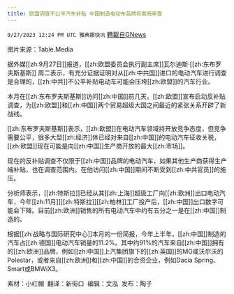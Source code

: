 ```yaml
---
title: 欧盟调查不公平汽车补贴 中国制造电动车品牌将面临审查
---
```

`9/27/2023 12:24 PM UTC 雅典娜快讯` [轉載自GNews](https://gnews.org/articles/1747256)

图片来源：Table.Media  

据外媒[[zh:9月27日]]报道，[[zh:欧盟委员会执行副主席]]瓦尔迪斯·[[zh:东布罗夫斯基斯]] 周二表示，有充分证据证明对从[[zh:中共国]]进口的电动汽车进行调查是合理的，[[zh:中共]]不公平补贴电动车可能会压垮[[zh:欧盟]]的汽车行业。 

本月在[[zh:东布罗夫斯基斯]]访问[[zh:中国]]前几天，[[zh:欧盟]]宣布启动反补贴调查，为[[zh:欧盟]]和[[zh:中国]]两个贸易超级大国之间最近的紧张关系开辟了新战线。 

[[zh:东布罗夫斯基斯]]表示，[[zh:欧盟]]在电动汽车领域持开放竞争态度，但竞争需要公平，很多大型[[zh:经济]]体已经对来自[[zh:中国]]的电动汽车征收关税，[[zh:欧盟]]现在可能是向[[zh:中国]]生产商开放的最大[[zh:市场]]。 

现在的反补贴调查不仅限于[[zh:中国]]品牌的电动汽车，如果其他生产商获得生产端补贴，也在调查范围内。在他访问[[zh:中国]]期间不断受到[[zh:中共官员]]的施压。 

分析师表示，[[zh:特斯拉]]已经从其[[zh:上海]]超级工厂向[[zh:欧洲]]出口电动汽车，今年[[zh:11月]][[zh:特斯拉]][[zh:柏林]]工厂投产后，[[zh:中国]]出口数字可能会下降。目前[[zh:欧洲]]销售的所有电动汽车中约有五分之一是在[[zh:中国]]制造的。 

根据[[zh:战略与国际研究中心]]本月的一份简报，今年上半年，[[zh:中国]]制造的汽车占[[zh:德国]]电动汽车销量的11.2%。其中约91%的汽车来自[[zh:中国]]拥有的[[zh:欧洲]]品牌，例如[[zh:中国]]上汽集团旗下的[[zh:英国]]的MG或沃尔沃的Polestar，或者来自[[zh:欧洲]]和[[zh:中国]]的合资企业，例如Dacia Spring、Smart或BMWiX3。

素材：小红帽   翻译：新街口   编辑：文泓   发布：陶子
